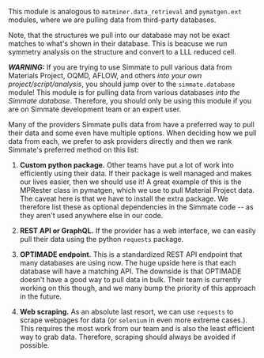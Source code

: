 
This module is analogous to `matminer.data_retrieval` and `pymatgen.ext` modules, where we are pulling data from third-party databases.


Note, that the structures we pull into our database may not be exact matches to
what's shown in their database. This is beacuse we run symmetry analysis on the
structure and convert to a LLL reduced cell.


_**WARNING:**_ If you are trying to use Simmate to pull various data from Materials Project, OQMD, AFLOW, and others *into your own project/script/analysis*, you should jump over to the `simmate.database` module! This module is for pulling data from various databases *into the Simmate database*. Therefore, you should only be using this module if you are on Simmate development team or an expert user.


Many of the providers Simmate pulls data from have a preferred way to pull their data and some even have multiple options. When deciding how we pull data from each, we prefer to ask providers directly and then we rank Simmate's preferred method on this list:


1. **Custom python package.** Other teams have put a lot of work into efficiently using their data. If their package is well managed and makes our lives easier, then we should use it! A great example of this is the MPRester class in pymatgen, which we use to pull Material Project data. The caveat here is that we have to install the extra package. We therefore list
these as optional dependencies in the Simmate code -- as they aren't used anywhere else in our code.

2. **REST API or GraphQL.** If the provider has a web interface, we can easily pull their data using the python `requests` package.

3. **OPTIMADE endpoint.** This is a standardized REST API endpoint that many databases are using now. The huge upside here is that each database will have a matching API. The downside is that OPTIMADE doesn't have a good way to pull data in bulk. Their team is currently working on this though, and we many bump the priority of this approach in the future.

4. **Web scraping.** As an absolute last resort, we can use `requests` to scrape webpages for data (or `selenium` in even more extreme cases.). This requires the most work from our team and is also the least efficient way to grab data. Therefore, scraping should always be avoided if possible.
